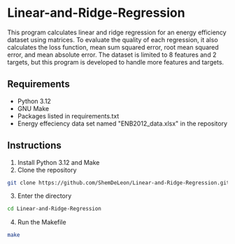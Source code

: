 # Linear-and-Ridge-Regression

This program calculates linear and ridge regression for an energy efficiency dataset using matrices. To evaluate the quality of each regression, it also calculates the loss function, mean sum squared error, root mean squared error, and mean absolute error. The dataset is limited to 8 features and 2 targets, but this program is developed to handle more features and targets.

## Requirements
* Python 3.12
* GNU Make
* Packages listed in requirements.txt
* Energy effeciency data set named "ENB2012_data.xlsx" in the repository

## Instructions
1. Install Python 3.12 and Make
2. Clone the repository
```bash
git clone https://github.com/ShemDeLeon/Linear-and-Ridge-Regression.git
```
3. Enter the directory
```bash
cd Linear-and-Ridge-Regression
```
4. Run the Makefile
```bash
make
```
